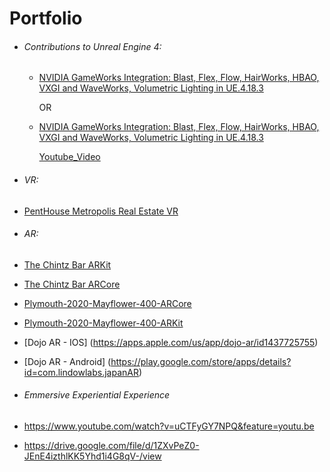 # Portfolio 


- ###### Contributions to Unreal Engine 4:
  - [NVIDIA GameWorks Integration: Blast, Flex, Flow, HairWorks, HBAO, VXGI and WaveWorks, Volumetric Lighting in UE.4.18.3](https://github.com/windystrife/UnrealEngine/tree/4.18-NVIDIA.GameWorks)

    OR

  - [NVIDIA GameWorks Integration: Blast, Flex, Flow, HairWorks, HBAO, VXGI and WaveWorks, Volumetric Lighting in UE.4.18.3](https://github.com/windystrife/UnrealEngine_NVIDIAGameWorks)

    [Youtube_Video](https://www.youtube.com/watch?v=ABd3Jg8ssDY)



- ###### VR:
 - [PentHouse Metropolis Real Estate VR](https://github.com/windystrife/PentHouseMetropolisRealEstateVR)


- ###### AR:
 - [The Chintz Bar ARKit](https://apps.apple.com/app/id1326627245)
 - [The Chintz Bar ARCore](https://play.google.com/store/apps/details?id=com.Chintz.TheChintzBar)
 - [Plymouth-2020-Mayflower-400-ARCore](https://play.google.com/store/apps/details?id=com.lindowlabs.MayflowerPortalAR)
 - [Plymouth-2020-Mayflower-400-ARKit](https://apps.apple.com/us/app/plymouth-2020-mayflower-400-ar/id1345601816)
 - [Dojo AR - IOS] (https://apps.apple.com/us/app/dojo-ar/id1437725755)
 - [Dojo AR - Android] (https://play.google.com/store/apps/details?id=com.lindowlabs.japanAR)

- ###### Emmersive Experiential Experience

 - https://www.youtube.com/watch?v=uCTFyGY7NPQ&feature=youtu.be
 - https://drive.google.com/file/d/1ZXvPeZ0-JEnE4izthlKK5Yhd1i4G8qV-/view





